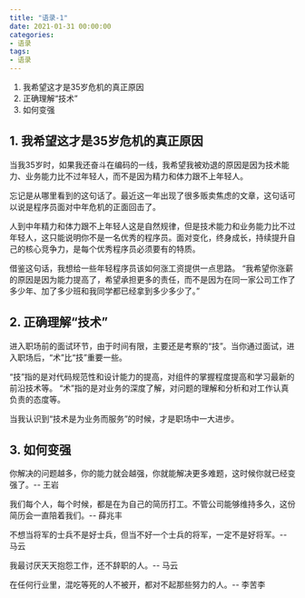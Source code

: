 ```yaml
---
title: "语录-1"
date: 2021-01-31 00:00:00
categories:
- 语录
tags:
- 语录
---
```


1. 我希望这才是35岁危机的真正原因
2. 正确理解“技术”
3. 如何变强

<!-- more -->

## 1. 我希望这才是35岁危机的真正原因
当我35岁时，如果我还奋斗在编码的一线，我希望我被劝退的原因是因为技术能力、业务能力比不过年轻人，而不是因为精力和体力跟不上年轻人。

忘记是从哪里看到的这句话了。最近这一年出现了很多贩卖焦虑的文章，这句话可以说是程序员面对中年危机的正面回击了。

人到中年精力和体力跟不上年轻人这是自然规律，但是技术能力和业务能力比不过年轻人，这只能说明你不是一名优秀的程序员。面对变化，终身成长，持续提升自己的核心竞争力，是每个优秀程序员必须要有的特质。

借鉴这句话，我想给一些年轻程序员该如何涨工资提供一点思路。
“我希望你涨薪的原因是因为能力提高了，希望承担更多的责任，而不是因为在同一家公司工作了多少年、加了多少班和我同学都已经拿到多少多少了。”

## 2. 正确理解“技术”
进入职场前的面试环节，由于时间有限，主要还是考察的“技”。当你通过面试，进入职场后，“术”比“技”重要一些。

“技”指的是对代码规范性和设计能力的提高，对组件的掌握程度提高和学习最新的前沿技术等。
“术”指的是对业务的深度了解，对问题的理解和分析和对工作认真负责的态度等。

当我认识到“技术是为业务而服务”的时候，才是职场中一大进步。

## 3. 如何变强
你解决的问题越多，你的能力就会越强，你就能解决更多难题，这时候你就已经变强了。-- 王岩

我们每个人，每个时候，都是在为自己的简历打工。不管公司能够维持多久，这份简历会一直陪着我们。-- 薛兆丰

不想当将军的士兵不是好士兵，但当不好一个士兵的将军，一定不是好将军。-- 马云

我最讨厌天天抱怨工作，还不辞职的人。-- 马云

在任何行业里，混吃等死的人不被开，都对不起那些努力的人。-- 李苦李